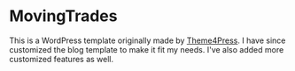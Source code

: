 MovingTrades
========================

This is a WordPress template originally made by <a href="https://theme4press.com/support/forum/evolve/" target="_blank">Theme4Press</a>. I have since customized the blog template to make it fit my needs. I've also added more customized features as well. 
